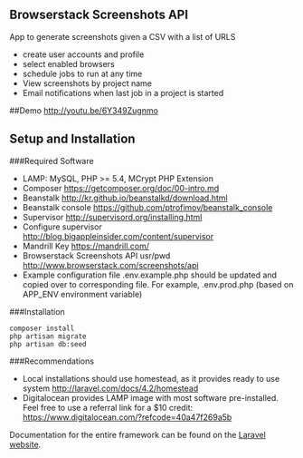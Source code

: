 ## Browserstack Screenshots API

App to generate screenshots given a CSV with a list of URLS
- create user accounts and profile
- select enabled browsers
- schedule jobs to run at any time
- View screenshots by project name
- Email notifications when last job in a project is started

##Demo
http://youtu.be/6Y349Zugnmo

## Setup and Installation

###Required Software
- LAMP: MySQL, PHP >= 5.4, MCrypt PHP Extension
- Composer https://getcomposer.org/doc/00-intro.md
- Beanstalk http://kr.github.io/beanstalkd/download.html
- Beanstalk console https://github.com/ptrofimov/beanstalk_console
- Supervisor http://supervisord.org/installing.html
- Configure supervisor http://blog.bigappleinsider.com/content/supervisor
- Mandrill Key https://mandrill.com/
- Browserstack Screenshots API usr/pwd http://www.browserstack.com/screenshots/api
- Example configuration file .env.example.php should be updated and copied over to corresponding file. For example, .env.prod.php (based on APP_ENV environment variable)

###Installation
```
composer install
php artisan migrate
php artisan db:seed
```

###Recommendations
- Local installations should use homestead, as it provides ready to use system http://laravel.com/docs/4.2/homestead
- Digitalocean provides LAMP image with most software pre-installed. Feel free to use a referral link for a $10 credit: https://www.digitalocean.com/?refcode=40a47f269a5b


Documentation for the entire framework can be found on the [Laravel website](http://laravel.com/docs).


